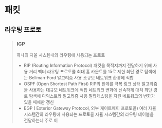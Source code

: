 # 패킷

## 라우팅 프로토

> ### IGP
>
> 하나의 자율 시스템내의 라우팅에 사용되는 프로토
>
> * RIP \(Routing Information Protocol\) 패킷을 목적지까지 전달하기 위해 사용 거리 벡터 라우팅 프로토콜 최대 홉 카운트를 15로 제한 최단 경로 탐색에는 Bellman-Ford 알고리즘 사용 소규모 네트워크 환경에 적합
> * OSPF \(Open Shortest Path First\) RIP의 한계를 극복 링크 상태 알고리즘을 사용하는 대규모 네트워크에 적합 네트워크 변화에 신속하게 대처 최단 경로 탐색에 다익스트라 알고리즘 사용 멀티캐스팅을 지원 네트워크의 변화가 있을 때에만 갱신
> * EGP \( Exterior Gateway Protocol, 외부 게이트웨이 프로토콜\) 여러 자율 시스템간의 라우팅에 사용되는 프로토콜 자율 시스템간의 라우팅 테이블을 전달하는데 주로 이

